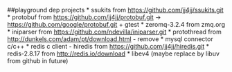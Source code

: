 ##playground dep projects
	* ssukits from https://github.com/jj4jj/ssukits.git
	* protobuf from https://github.com/jj4jj/protobuf.git -> https://github.com/google/protobuf.git + gtest
	* zeromq-3.2.4 from zmq.org
	* iniparser from https://github.com/ndevilla/iniparser.git
	* protothread from http://dunkels.com/adam/pt/download.html - remove
	* mysql connector c/c++
	* redis c client - hiredis from https://github.com/jj4jj/hiredis.git
	* redis-2.8.17 from http://redis.io/download
	* libev4 (maybe replace by libuv from github in future) 	

	
